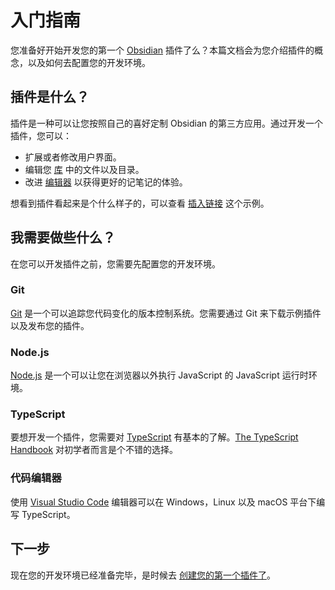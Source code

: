 <!--
 * @Author: luhaifeng666 youzui@hotmail.com
 * @Date: 2022-08-07 11:00:59
 * @LastEditors: luhaifeng666
 * @LastEditTime: 2022-08-24 00:27:29
 * @Description: 
-->
# 入门指南

您准备好开始开发您的第一个 [Obsidian](https://obsidian.md) 插件了么？本篇文档会为您介绍插件的概念，以及如何去配置您的开发环境。

## 插件是什么？

插件是一种可以让您按照自己的喜好定制 Obsidian 的第三方应用。通过开发一个插件，您可以：

- 扩展或者修改用户界面。
- 编辑您 [库](../vault.md) 中的文件以及目录。
- 改进 [编辑器](../editor/index.md) 以获得更好的记笔记的体验。

想看到插件看起来是个什么样子的，可以查看 [插入链接](../examples/insert-link.md) 这个示例。

## 我需要做些什么？

在您可以开发插件之前，您需要先配置您的开发环境。

### Git

[Git](https://git-scm.com/) 是一个可以追踪您代码变化的版本控制系统。您需要通过 Git 来下载示例插件以及发布您的插件。

### Node.js

[Node.js](https://nodejs.org/) 是一个可以让您在浏览器以外执行 JavaScript 的 JavaScript 运行时环境。

### TypeScript

要想开发一个插件，您需要对 [TypeScript](https://www.typescriptlang.org/) 有基本的了解。[The TypeScript Handbook](https://www.typescriptlang.org/docs/handbook/intro.html) 对初学者而言是个不错的选择。

### 代码编辑器

使用 [Visual Studio Code](https://code.visualstudio.com/) 编辑器可以在 Windows，Linux 以及 macOS 平台下编写 TypeScript。

## 下一步

现在您的开发环境已经准备完毕，是时候去 [创建您的第一个插件了](create-your-first-plugin.md)。
